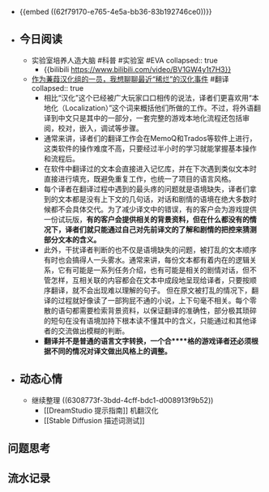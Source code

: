 - {{embed ((62f79170-e765-4e5a-bb36-83b192746ce0))}}
- ## 今日阅读
	- 实验室培养人造大脑 #科普 #实验室 #EVA
	  collapsed:: true
		- {{bilibili https://www.bilibili.com/video/BV1GW4y1t7H3}}
	- [作为蒹葭汉化组的一员，我想聊聊最近“稀烂”的汉化事件](https://mp.weixin.qq.com/s/Cytbzmc-5ifMQxuGywegkw) #翻译
	  collapsed:: true
		- 相比“汉化”这个已经被广大玩家口口相传的说法，译者们更喜欢用“本地化（Localization）”这个词来概括他们所做的工作。不过，将外语翻译到中文只是其中的一部分，一套完整的游戏本地化流程还包括审阅，校对，嵌入，调试等步骤。
		- 通常来讲，译者们的翻译工作会在MemoQ和Trados等软件上进行，这类软件的操作难度不高，只要经过半小时的学习就能掌握基本操作和流程后。
		- 在软件中翻译过的文本会直接进入记忆库，并在下次遇到类似文本时直接进行填充，既避免重复工作，也统一了项目的语言风格。
		- 每个译者在翻译过程中遇到的最头疼的问题就是语境缺失，译者们拿到的文本都是没有上下文的几句话，对话和剧情的语境在绝大多数时候都不会具体交代。为了减少译文中的错误，有的客户会为游戏提供一份试玩版，**有的客户会提供相关的背景资料，但在什么都没有的情况下，译者们就只能通过自己对先前译文的了解和剧情的把控来猜测部分文本的含义。**
		- 此外，干扰译者判断的也不仅是语境缺失的问题，被打乱的文本顺序有时也会搞得人一头雾水。通常来讲，每份文本都有着内在的逻辑关系，它有可能是一系列任务介绍，也有可能是相关的剧情对话，但不管怎样，互相关联的内容都会在文本中成段地呈现给译者，只要按顺序翻译，就不会出现难以理解的句子。
		  但在原文被打乱的情况下，翻译的过程就好像读了一部狗屁不通的小说，上下句毫不相关。每个零散的语句都需要检索背景资料，以保证翻译的准确性，部分极其琐碎的短句在没有语境加持下根本读不懂其中的含义，只能通过和其他译者的交流做出模糊的判断。
		- **翻译并不是普通的语言文字转换，一个合****格的游戏译者还必须根据不同的情况对译文做出风格上的调整。**
- ## 动态心情
	- 继续整理 ((6308773f-3bdd-4cff-bdc1-d008913f9b52))
		- [[DreamStudio 提示指南]] 机翻汉化
		- [[Stable Diffusion 描述词测试]]
## 问题思考
## 流水记录